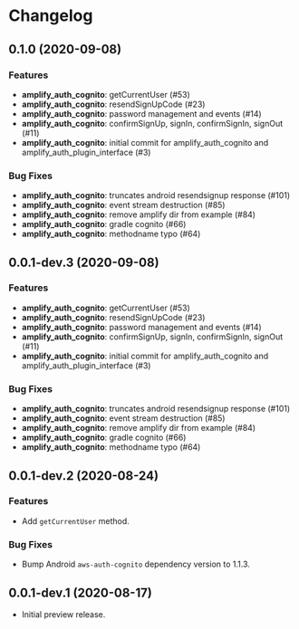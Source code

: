 # Changelog

## 0.1.0 (2020-09-08)

### Features

- **amplify_auth_cognito**: getCurrentUser (#53)
- **amplify_auth_cognito**: resendSignUpCode (#23)
- **amplify_auth_cognito**: password management and events (#14)
- **amplify_auth_cognito**: confirmSignUp, signIn, confirmSignIn, signOut (#11)
- **amplify_auth_cognito**: initial commit for amplify_auth_cognito and amplify_auth_plugin_interface (#3)

### Bug Fixes

- **amplify_auth_cognito**: truncates android resendsignup response (#101)
- **amplify_auth_cognito**: event stream destruction (#85)
- **amplify_auth_cognito**: remove amplify dir from example (#84)
- **amplify_auth_cognito**: gradle cognito (#66)
- **amplify_auth_cognito**: methodname typo (#64)

## 0.0.1-dev.3 (2020-09-08)

### Features

- **amplify_auth_cognito**: getCurrentUser (#53)
- **amplify_auth_cognito**: resendSignUpCode (#23)
- **amplify_auth_cognito**: password management and events (#14)
- **amplify_auth_cognito**: confirmSignUp, signIn, confirmSignIn, signOut (#11)
- **amplify_auth_cognito**: initial commit for amplify_auth_cognito and amplify_auth_plugin_interface (#3)

### Bug Fixes

- **amplify_auth_cognito**: truncates android resendsignup response (#101)
- **amplify_auth_cognito**: event stream destruction (#85)
- **amplify_auth_cognito**: remove amplify dir from example (#84)
- **amplify_auth_cognito**: gradle cognito (#66)
- **amplify_auth_cognito**: methodname typo (#64)

## 0.0.1-dev.2 (2020-08-24)

### Features

* Add `getCurrentUser` method.

### Bug Fixes

* Bump Android `aws-auth-cognito` dependency version to 1.1.3.

## 0.0.1-dev.1 (2020-08-17)

* Initial preview release.
